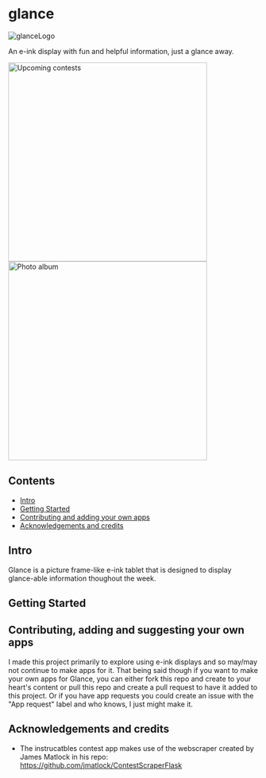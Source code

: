 # glance

![glanceLogo](https://github.com/NuMellow/glance/assets/23238520/becd33c1-2b79-454c-b12e-d2fbd7b84b8f)

An e-ink display with fun and helpful information, just a glance away.

<img src="https://github.com/NuMellow/glance/assets/23238520/f29084d3-147c-47a5-8be7-3cf1759f471d" title="Upcoming contests" width="400" />
<img src="https://github.com/NuMellow/glance/assets/23238520/75a07b5a-7152-431e-8965-f9949f957d13" title="Photo album" width="400" />

## Contents

- [Intro](#intro)
- [Getting Started](#getting-started)
- [Contributing and adding your own apps](#contributing-adding-and-suggesting-your-own-apps)
- [Acknowledgements and credits](#acknowledgements-and-credits)

## Intro
Glance is a picture frame-like e-ink tablet that is designed to display glance-able information thoughout the week. 

## Getting Started


## Contributing, adding and suggesting your own apps
I made this project primarily to explore using e-ink displays and so may/may not continue to make apps for it. That being said though if you want to make your own apps for Glance, you can either fork this repo and create to your heart's content or pull this repo and create a pull request to have it added to this project. Or if you have app requests you could create an issue with the "App request" label and who knows, I just might make it.

## Acknowledgements and credits
- The instrucatbles contest app makes use of the webscraper created by James Matlock in his repo: https://github.com/jmatlock/ContestScraperFlask

